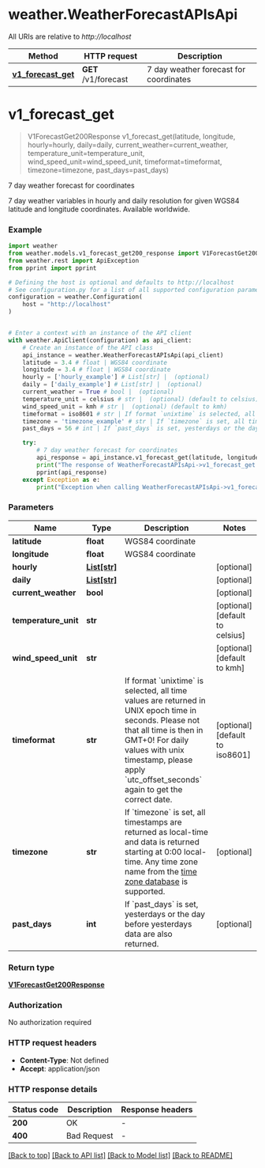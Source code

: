 # weather.WeatherForecastAPIsApi

All URIs are relative to *http://localhost*

Method | HTTP request | Description
------------- | ------------- | -------------
[**v1_forecast_get**](WeatherForecastAPIsApi.md#v1_forecast_get) | **GET** /v1/forecast | 7 day weather forecast for coordinates


# **v1_forecast_get**
> V1ForecastGet200Response v1_forecast_get(latitude, longitude, hourly=hourly, daily=daily, current_weather=current_weather, temperature_unit=temperature_unit, wind_speed_unit=wind_speed_unit, timeformat=timeformat, timezone=timezone, past_days=past_days)

7 day weather forecast for coordinates

7 day weather variables in hourly and daily resolution for given WGS84 latitude and longitude coordinates. Available worldwide.

### Example


```python
import weather
from weather.models.v1_forecast_get200_response import V1ForecastGet200Response
from weather.rest import ApiException
from pprint import pprint

# Defining the host is optional and defaults to http://localhost
# See configuration.py for a list of all supported configuration parameters.
configuration = weather.Configuration(
    host = "http://localhost"
)


# Enter a context with an instance of the API client
with weather.ApiClient(configuration) as api_client:
    # Create an instance of the API class
    api_instance = weather.WeatherForecastAPIsApi(api_client)
    latitude = 3.4 # float | WGS84 coordinate
    longitude = 3.4 # float | WGS84 coordinate
    hourly = ['hourly_example'] # List[str] |  (optional)
    daily = ['daily_example'] # List[str] |  (optional)
    current_weather = True # bool |  (optional)
    temperature_unit = celsius # str |  (optional) (default to celsius)
    wind_speed_unit = kmh # str |  (optional) (default to kmh)
    timeformat = iso8601 # str | If format `unixtime` is selected, all time values are returned in UNIX epoch time in seconds. Please not that all time is then in GMT+0! For daily values with unix timestamp, please apply `utc_offset_seconds` again to get the correct date. (optional) (default to iso8601)
    timezone = 'timezone_example' # str | If `timezone` is set, all timestamps are returned as local-time and data is returned starting at 0:00 local-time. Any time zone name from the [time zone database](https://en.wikipedia.org/wiki/List_of_tz_database_time_zones) is supported. (optional)
    past_days = 56 # int | If `past_days` is set, yesterdays or the day before yesterdays data are also returned. (optional)

    try:
        # 7 day weather forecast for coordinates
        api_response = api_instance.v1_forecast_get(latitude, longitude, hourly=hourly, daily=daily, current_weather=current_weather, temperature_unit=temperature_unit, wind_speed_unit=wind_speed_unit, timeformat=timeformat, timezone=timezone, past_days=past_days)
        print("The response of WeatherForecastAPIsApi->v1_forecast_get:\n")
        pprint(api_response)
    except Exception as e:
        print("Exception when calling WeatherForecastAPIsApi->v1_forecast_get: %s\n" % e)
```



### Parameters


Name | Type | Description  | Notes
------------- | ------------- | ------------- | -------------
 **latitude** | **float**| WGS84 coordinate | 
 **longitude** | **float**| WGS84 coordinate | 
 **hourly** | [**List[str]**](str.md)|  | [optional] 
 **daily** | [**List[str]**](str.md)|  | [optional] 
 **current_weather** | **bool**|  | [optional] 
 **temperature_unit** | **str**|  | [optional] [default to celsius]
 **wind_speed_unit** | **str**|  | [optional] [default to kmh]
 **timeformat** | **str**| If format &#x60;unixtime&#x60; is selected, all time values are returned in UNIX epoch time in seconds. Please not that all time is then in GMT+0! For daily values with unix timestamp, please apply &#x60;utc_offset_seconds&#x60; again to get the correct date. | [optional] [default to iso8601]
 **timezone** | **str**| If &#x60;timezone&#x60; is set, all timestamps are returned as local-time and data is returned starting at 0:00 local-time. Any time zone name from the [time zone database](https://en.wikipedia.org/wiki/List_of_tz_database_time_zones) is supported. | [optional] 
 **past_days** | **int**| If &#x60;past_days&#x60; is set, yesterdays or the day before yesterdays data are also returned. | [optional] 

### Return type

[**V1ForecastGet200Response**](V1ForecastGet200Response.md)

### Authorization

No authorization required

### HTTP request headers

 - **Content-Type**: Not defined
 - **Accept**: application/json

### HTTP response details

| Status code | Description | Response headers |
|-------------|-------------|------------------|
**200** | OK |  -  |
**400** | Bad Request |  -  |

[[Back to top]](#) [[Back to API list]](../README.md#documentation-for-api-endpoints) [[Back to Model list]](../README.md#documentation-for-models) [[Back to README]](../README.md)

